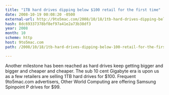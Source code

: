 ```yaml
---
title: "1TB hard drives dipping below $100 retail for the first time"
date: 2008-10-19 00:08:20 -0500
external-url: http://9to5mac.com/2008/10/18/1tb-hard-drives-dipping-below-100-retail-for-the-first-time/
hash: 8dc69337378bf8ef97a41e2a73b38df3
year: 2008
month: 10
scheme: http
host: 9to5mac.com
path: /2008/10/18/1tb-hard-drives-dipping-below-100-retail-for-the-first-time/

---
```


Another milestone has been reached as hard drives keep getting bigger and bigger and cheaper and cheaper. The sub 10 cent Gigabyte era is upon us as a few retailers are selling 1TB hard drives for $100. Frequent 9to5mac.com advertisers, Other World Computing are offering Samsung Spinpoint P drives for $99.
